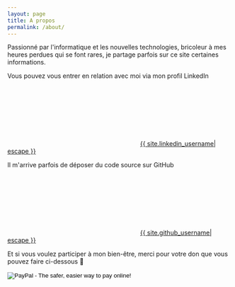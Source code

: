 ```yaml
---
layout: page
title: A propos
permalink: /about/
---
```

Passionné par l'informatique et les nouvelles technologies, bricoleur à mes heures perdues qui se font rares, je partage parfois sur ce site certaines informations.

Vous pouvez vous entrer en relation avec moi via mon profil LinkedIn <a href="https://www.linkedin.com/in/{{ site.linkedin_username| cgi_escape | escape }}"><svg class="svg-icon"><use xlink:href="{{ '/assets/minima-social-icons.svg#linkedin' | relative_url }}"></use></svg><span class="username">{{ site.linkedin_username| escape }}</span></a>

Il m'arrive parfois de déposer du code source sur GitHub <a href="https://github.com/{{ site.github_username| cgi_escape | escape }}"><svg class="svg-icon"><use xlink:href="{{ '/assets/minima-social-icons.svg#github' | relative_url }}"></use></svg><span class="username">{{ site.github_username| escape }}</span></a>

Et si vous voulez participer à mon bien-être, merci pour votre don que vous pouvez faire ci-dessous 🙂

<form action="https://www.paypal.com/cgi-bin/webscr" method="post"><input name="cmd" type="hidden" value="_s-xclick" /> <input name="hosted_button_id" type="hidden" value="E8CXFRDRBZFC2" /> <input alt="PayPal - The safer, easier way to pay online!" name="submit" src="https://www.paypalobjects.com/fr_FR/FR/i/btn/btn_donateCC_LG.gif" type="image" /> <img src="https://www.paypalobjects.com/fr_FR/i/scr/pixel.gif" alt="" width="1" height="1" border="0" />